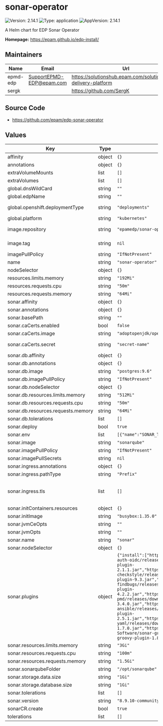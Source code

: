 # sonar-operator

![Version: 2.14.1](https://img.shields.io/badge/Version-2.14.1-informational?style=flat-square) ![Type: application](https://img.shields.io/badge/Type-application-informational?style=flat-square) ![AppVersion: 2.14.1](https://img.shields.io/badge/AppVersion-2.14.1-informational?style=flat-square)

A Helm chart for EDP Sonar Operator

**Homepage:** <https://epam.github.io/edp-install/>

## Maintainers

| Name | Email | Url |
| ---- | ------ | --- |
| epmd-edp | <SupportEPMD-EDP@epam.com> | <https://solutionshub.epam.com/solution/epam-delivery-platform> |
| sergk |  | <https://github.com/SergK> |

## Source Code

* <https://github.com/epam/edp-sonar-operator>

## Values

| Key | Type | Default | Description |
|-----|------|---------|-------------|
| affinity | object | `{}` |  |
| annotations | object | `{}` |  |
| extraVolumeMounts | list | `[]` | Additional volumeMounts to be added to the container |
| extraVolumes | list | `[]` | Additional volumes to be added to the pod |
| global.dnsWildCard | string | `""` | a cluster DNS wildcard name |
| global.edpName | string | `""` | namespace or a project name (in case of OpenShift) |
| global.openshift.deploymentType | string | `"deployments"` | Wich type of kind will be deployed to Openshift (values: deployments/deploymentConfigs) |
| global.platform | string | `"kubernetes"` | platform type that can be "kubernetes" or "openshift" |
| image.repository | string | `"epamedp/sonar-operator"` | EDP sonar-operator Docker image name. The released image can be found on [Dockerhub](https://hub.docker.com/r/epamedp/sonar-operator) |
| image.tag | string | `nil` | EDP sonar-operator Docker image tag. The released image can be found on [Dockerhub](https://hub.docker.com/r/epamedp/sonar-operator/tags) |
| imagePullPolicy | string | `"IfNotPresent"` |  |
| name | string | `"sonar-operator"` | component name |
| nodeSelector | object | `{}` |  |
| resources.limits.memory | string | `"192Mi"` |  |
| resources.requests.cpu | string | `"50m"` |  |
| resources.requests.memory | string | `"64Mi"` |  |
| sonar.affinity | object | `{}` |  |
| sonar.annotations | object | `{}` |  |
| sonar.basePath | string | `""` | Base path for Sonar URL |
| sonar.caCerts.enabled | bool | `false` | Flag for enabling additional CA certificates |
| sonar.caCerts.image | string | `"adoptopenjdk/openjdk11:alpine"` | Change init CA certificates container image |
| sonar.caCerts.secret | string | `"secret-name"` | Name of the secret containing additional CA certificates |
| sonar.db.affinity | object | `{}` |  |
| sonar.db.annotations | object | `{}` |  |
| sonar.db.image | string | `"postgres:9.6"` | Database image name |
| sonar.db.imagePullPolicy | string | `"IfNotPresent"` |  |
| sonar.db.nodeSelector | object | `{}` |  |
| sonar.db.resources.limits.memory | string | `"512Mi"` |  |
| sonar.db.resources.requests.cpu | string | `"50m"` |  |
| sonar.db.resources.requests.memory | string | `"64Mi"` |  |
| sonar.db.tolerations | list | `[]` |  |
| sonar.deploy | bool | `true` | Flag to enable/disable Sonar deploy |
| sonar.env | list | `[{"name":"SONAR_TELEMETRY_ENABLE","value":"false"}]` | Environment variables to attach to the sonar pod |
| sonar.image | string | `"sonarqube"` | Define sonar docker image name |
| sonar.imagePullPolicy | string | `"IfNotPresent"` |  |
| sonar.imagePullSecrets | string | `nil` | Secrets to pull from private Docker registry |
| sonar.ingress.annotations | object | `{}` |  |
| sonar.ingress.pathType | string | `"Prefix"` | pathType is only for k8s >= 1.1= |
| sonar.ingress.tls | list | `[]` | See https://kubernetes.io/blog/2020/04/02/improvements-to-the-ingress-api-in-kubernetes-1.18/#specifying-the-class-of-an-ingress ingressClassName: nginx |
| sonar.initContainers.resources | object | `{}` |  |
| sonar.initImage | string | `"busybox:1.35.0"` |  |
| sonar.jvmCeOpts | string | `""` | Values to add to SONAR_CE_JAVAOPTS |
| sonar.jvmOpts | string | `""` | Values to add to SONARQUBE_WEB_JVM_OPTS |
| sonar.name | string | `"sonar"` | Sonar name |
| sonar.nodeSelector | object | `{}` |  |
| sonar.plugins | object | `{"install":["https://github.com/vaulttec/sonar-auth-oidc/releases/download/v2.1.1/sonar-auth-oidc-plugin-2.1.1.jar","https://github.com/checkstyle/sonar-checkstyle/releases/download/9.3/checkstyle-sonar-plugin-9.3.jar","https://github.com/spotbugs/sonar-findbugs/releases/download/4.2.2/sonar-findbugs-plugin-4.2.2.jar","https://github.com/jborgers/sonar-pmd/releases/download/3.4.0/sonar-pmd-plugin-3.4.0.jar","https://github.com/sbaudoin/sonar-ansible/releases/download/v2.5.1/sonar-ansible-plugin-2.5.1.jar","https://github.com/sbaudoin/sonar-yaml/releases/download/v1.7.0/sonar-yaml-plugin-1.7.0.jar","https://github.com/Inform-Software/sonar-groovy/releases/download/1.8/sonar-groovy-plugin-1.8.jar"]}` | List of plugins to install. For example: |
| sonar.resources.limits.memory | string | `"3Gi"` |  |
| sonar.resources.requests.cpu | string | `"100m"` |  |
| sonar.resources.requests.memory | string | `"1.5Gi"` |  |
| sonar.sonarqubeFolder | string | `"/opt/sonarqube"` |  |
| sonar.storage.data.size | string | `"1Gi"` | Size for Sonar data volume |
| sonar.storage.database.size | string | `"1Gi"` | Size for database data volume |
| sonar.tolerations | list | `[]` |  |
| sonar.version | string | `"8.9.10-community"` | Define sonar docker image tag |
| sonarCR.create | bool | `true` | Specifies whether Sonar CR should be created |
| tolerations | list | `[]` |  |

